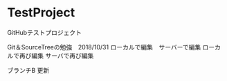 # TestProject
GitHubテストプロジェクト

Git＆SourceTreeの勉強　2018/10/31
ローカルで編集　サーバーで編集
ローカルで再び編集
サーバで再び編集

ブランチB
更新
